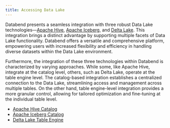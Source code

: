 ```yaml
---
title: Accessing Data Lake
---
```


Databend presents a seamless integration with three robust Data Lake technologies—[Apache Hive](https://hive.apache.org/), [Apache Iceberg](https://iceberg.apache.org/), and [Delta Lake](https://delta.io/). This integration brings a distinct advantage by supporting multiple facets of Data Lake functionality. Databend offers a versatile and comprehensive platform, empowering users with increased flexibility and efficiency in handling diverse datasets within the Data Lake environment.

Furthermore, the integration of these three technologies within Databend is characterized by varying approaches. While some, like Apache Hive, integrate at the catalog level, others, such as Delta Lake, operate at the table engine level. The catalog-based integration establishes a centralized connection to the Data Lake, streamlining access and management across multiple tables. On the other hand, table engine-level integration provides a more granular control, allowing for tailored optimization and fine-tuning at the individual table level.

- [Apache Hive Catalog](01-hive.md)
- [Apache Iceberg Catalog](02-iceberg.md)
- [Delta Lake Table Engine](03-delta.md)